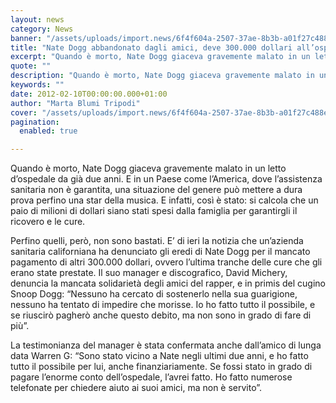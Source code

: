 ```yaml
---
layout: news
category: News
banner: "/assets/uploads/import.news/6f4f604a-2507-37ae-8b3b-a01f27c488e3-msc_fb_Rumors_NateDogg.jpg"
title: "Nate Dogg abbandonato dagli amici, deve 300.000 dollari all’ospedale"
excerpt: "Quando è morto, Nate Dogg giaceva gravemente malato in un letto d’ospedale da già due anni. E in un Paese come l’America, dove l’assistenza sanitaria non è garantita, una situazione del genere può mettere a dura prova perfino una star della musica. E infatti, così è stato: si calcola che un paio di milioni di [&hellip"
quote: ""
description: "Quando è morto, Nate Dogg giaceva gravemente malato in un letto d’ospedale da già due anni. E in un Paese come l’America, dove l’assistenza sanitaria non è garantita, una situazione del genere può mettere a dura prova perfino una star della musica. E infatti, così è stato: si calcola che un paio di milioni di [&hellip"
keywords: ""
date: 2012-02-10T00:00:00.000+01:00
author: "Marta Blumi Tripodi"
cover: "/assets/uploads/import.news/6f4f604a-2507-37ae-8b3b-a01f27c488e3-msc_fb_Rumors_NateDogg.jpg"
pagination:
  enabled: true

---
```


Quando è morto, Nate Dogg giaceva gravemente malato in un letto d’ospedale da già due anni. E in un Paese come l’America, dove l’assistenza sanitaria non è garantita, una situazione del genere può mettere a dura prova perfino una star della musica. E infatti, così è stato: si calcola che un paio di milioni di dollari siano stati spesi dalla famiglia per garantirgli il ricovero e le cure.

Perfino quelli, però, non sono bastati. E’ di ieri la notizia che un’azienda sanitaria californiana ha denunciato gli eredi di Nate Dogg per il mancato pagamento di altri 300.000 dollari, ovvero l’ultima tranche delle cure che gli erano state prestate. Il suo manager e discografico, David Michery, denuncia la mancata solidarietà degli amici del rapper, e in primis del cugino Snoop Dogg: “Nessuno ha cercato di sostenerlo nella sua guarigione, nessuno ha tentato di impedire che morisse. Io ho fatto tutto il possibile, e se riuscirò pagherò anche questo debito, ma non sono in grado di fare di più”.

La testimonianza del manager è stata confermata anche dall’amico di lunga data Warren G: “Sono stato vicino a Nate negli ultimi due anni, e ho fatto tutto il possibile per lui, anche finanziariamente. Se fossi stato in grado di pagare l’enorme conto dell’ospedale, l’avrei fatto. Ho fatto numerose telefonate per chiedere aiuto ai suoi amici, ma non è servito”.
